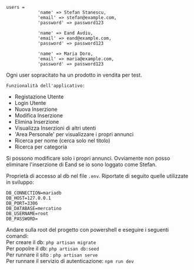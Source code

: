 
    users =
                'name' => Stefan Stanescu,
                'email' => stefan@example.com,
                'password' => password123
                
                'name' => Eand Avdiu,
                'email' => eand@example.com,
                'password' => password123
            
                'name' => Maria Doro,
                'email' => maria@example.com,
                'password' => password123
                
Ogni user sopracitato ha un prodotto in vendita per test. <br>

```Funzionalità dell'applicativo:```
- Registazione Utente
- Login Utente
- Nuova Inserzione
- Modifica Inserzione
- Elimina Inserzione
- Visualizza Inserzioni di altri utenti
- 'Area Personale' per visualizzare i propri annunci
- Ricerca per nome (cerca solo nel titolo)
- Ricerca per categoria

Si possono modificare solo i propri annunci. Ovviamente non posso eliminare l'inserzione di Eand se io sono loggato come Stefan.
<br>

Proprietà di accesso al db nel file ```.env```. Riportate di seguito quelle utilizzate in sviluppo:

    DB_CONNECTION=mariadb
    DB_HOST=127.0.0.1
    DB_PORT=3306
    DB_DATABASE=mercatino
    DB_USERNAME=root
    DB_PASSWORD=

Andare sulla root del progetto con powershell e eseguire i seguenti comandi:
<br>
Per creare il db: ```php artisan migrate```
<br>
Per popolre il db: ```php artisan db:seed```
<br>
Per runnare il sito : ```php artisan serve```
<br>
Per runnare il servizio di autenticazione: ```npm run dev```
<br>

